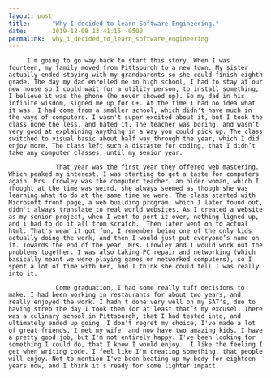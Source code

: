 ```yaml
---
layout: post
title:      "Why I decided to learn Software Engineering."
date:       2019-12-09 13:41:15 -0500
permalink:  why_i_decided_to_learn_software_engineering
---
```



         I'm going to go way back to start this story. When I was fourteen, my family moved from Pittsburgh to a new town. My sister actually ended staying with my grandparents so she could finish eighth grade. The day my dad enrolled me in high school, I had to stay at our new house so I could wait for a utility person, to install something, I believe it was the phone (he never showed up). So my dad in his infinite wisdom, signed me up for C+. At the time I had no idea what it was. I had come from a smaller school, which didn't have much in the ways of computers. I wasn't super excited about it, but I took the class none the less, and hated it. The teacher was boring, and wasn’t very good at explaining anything in a way you could pick up. The class switched to visual basic about half way through the year, which I did enjoy more. The class left such a distaste for coding, that I didn’t take any computer classes, until my senior year. 
         
				 That year was the first year they offered web mastering. Which peaked my interest, I was starting to get a taste for computers again. Mrs. Crowley was the computer teacher, an older woman, which I thought at the time was weird, she always seemed as though she was learning what to do at the same time we were. The class started with Microsoft front page, a web building program, which I later found out, didn't always translate to real world websites. As I created a website as my senior project, when I went to port it over, nothing ligned up, and i had to do it all from scratch.  Then later went on to actual html. That's wear it got fun, I remember being one of the only kids actually doing the work, and then I would just put everyone’s name on it. Towards the end of the year, Mrs. Crowley and I would work out the problems together. I was also taking PC repair and networking (which basically meant we were playing games on networked computers), so I spent a lot of time with her, and I think she could tell I was really into it. 
				 
				 Come graduation, I had some really tuff decisions to make. I had been working in restaurants for about two years, and really enjoyed the work. I hadn't done very well on my SAT's, due to having strep the day I took them (or at least that’s my excuse). There was a culinary school in Pittsburgh, that I had tested into, and ultimately ended up going. I don't regret my choice, I've made a lot of great friends, I met my wife, and now have two amazing kids. I have a pretty good job, but I'm not entirely happy. I've been looking for something I could do, that I know I would enjoy.  I like the feeling I get when writing code. I feel like I'm creating something, that people will enjoy. Not to mention I've been beating up my body for eighteen years now, and I think it’s ready for some lighter impact. 
				 
				 
